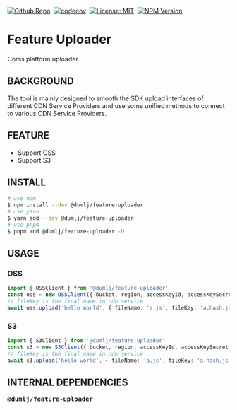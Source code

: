 <!-- This file is dynamically generated. please edit in __readme__ -->

[![Github Repo](https://img.shields.io/badge/GITHUB-REPO-0?logo=github)](https://github.com/dumlj/dumlj-build/tree/main/@feature/feature-uploader)&nbsp;
[![codecov](https://codecov.io/gh/dumlj/dumlj-build/graph/badge.svg?token=ELV5W1H0C0)](https://codecov.io/gh/dumlj/dumlj-build)&nbsp;
[![License: MIT](https://img.shields.io/badge/License-MIT-yellow.svg)](https://opensource.org/licenses/MIT)&nbsp;
<a href="https://www.npmjs.com/package/@dumlj/feature-uploader"><picture><source src="https://badge.fury.io/js/@dumlj/feature-uploader.svg"><img src="https://img.shields.io/badge/NPM-Unpublished-e74c3c" alt="NPM Version"></picture></a>&nbsp;

# Feature Uploader

Corss platform uploader.

## BACKGROUND

The tool is mainly designed to smooth the SDK upload interfaces of different CDN Service Providers and use some unified methods to connect to various CDN Service Providers.

## FEATURE

- Support OSS
- Support S3

## INSTALL

```bash
# use npm
$ npm install --dev @dumlj/feature-uploader
# use yarn
$ yarn add --dev @dumlj/feature-uploader
# use pnpm
$ pnpm add @dumlj/feature-uploader -D
```

## USAGE

### OSS

```ts
import { OSSClient } from '@dumlj/feature-uploader'
const oss = new OSSClient({ bucket, region, accessKeyId, accessKeySecret })
// fileKey is the final name in cdn service
await oss.upload('hello world', { fileName: 'a.js', fileKey: 'a.hash.js' })
```

### S3

```ts
import { S3Client } from '@dumlj/feature-uploader'
const s3 = new S3Client({ bucket, region, accessKeyId, accessKeySecret })
// fileKey is the final name in cdn service
await s3.upload('hello world', { fileName: 'a.js', fileKey: 'a.hash.js' })
```

## INTERNAL DEPENDENCIES

<pre>
<b>@dumlj/feature-uploader</b>

</pre>
